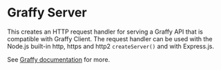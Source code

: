 # Graffy Server

This creates an HTTP request handler for serving a Graffy API that is compatible with Graffy Client. The request handler can be used with the Node.js built-in http, https and http2 `createServer()` and with Express.js.

See [Graffy documentation](https://aravindet.github.io/graffy/#/GraffyServer) for more.
